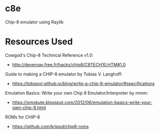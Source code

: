 # c8e
Chip-8 emulator using Raylib

# Resources Used
Cowgod's Chip-8 Technical Reference v1.0:
* http://devernay.free.fr/hacks/chip8/C8TECH10.HTM#1.0

Guide to making a CHIP-8 emulator by Tobias V. Langhoff:
* https://tobiasvl.github.io/blog/write-a-chip-8-emulator/#specifications

Emulation Basics: Write your own Chip 8 Emulator/Interpreter by mmm:
* https://omokute.blogspot.com/2012/06/emulation-basics-write-your-own-chip-8.html

ROMs for CHIP-8
* https://github.com/kripod/chip8-roms

